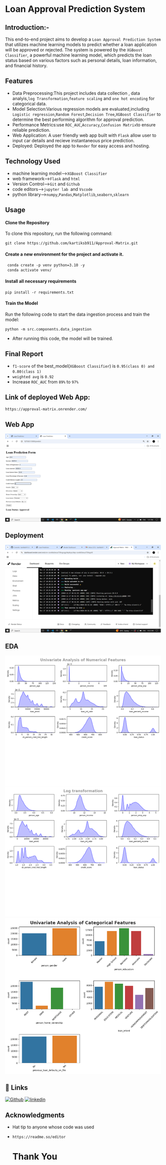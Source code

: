 # Loan Approval Prediction System
## Introduction:-
This end-to-end project aims to develop a `Loan Approval Prediction System` that utilizes machine learning models to predict whether a loan application will be approved or rejected. The system is powered by the `XGBoost Classifier`, a powerful machine learning model, which predicts the loan status based on various factors such as personal details, loan information, and financial history.

## Features
* Data Preprocessing:This project includes data collection , data analyis,`log Transformation`,`feature scaling` and `one hot encoding` for categorical data.
* Model Selection:Various regression models are evaluated,including `Logistic regression`,`Random Forest`,`Decision Tree`,`XGBoost Classifier` to determine the best performing algorithm for approval prediction.
* Performance Metrics:use `ROC_AUC`,`Accuracy`,`Confusion Matrix`to ensure reliable prediction.
* Web Application: A user friendly web app built with `Flask` allow user to input car details and recieve instantaneous price prediction.
* Deployed: Deployed the app to `Render` for easy access and hosting.
## Technology Used
* machine learning model-->`XGBoost Classifier`
* web framework-->`Flask` and `html`
* Version Control-->`Git` and `Github`
* code editors-->`jupyter lab `and `Vscode`
* python library-->`numpy`,`Pandas`,`Matplotlib`,`seaborn`,`sklearn`
## Usage
#### Clone the Repository

To clone this repository, run the following command:

```
git clone https://github.com/kartiksb911/Approval-Matrix.git
```
#### Create a new environment for the project and activate it.
```
 conda create -p venv python=3.10 -y
 conda activate venv/
```
#### Install all necessary requirements
``` 
pip install -r requirements.txt
```
#### Train the Model
Run the following code to start the data ingestion process and train the model:

``` 
python -m src.components.data_ingestion
```
* After running this code, the model will be trained.

## Final Report
* `f1-score` of the best_model(`XGBoost Classifier`) is `0.95(class 0) and 0.80(class 1)`
* `weighted avg` is `0.92` 
* Increase `ROC_AUC` from `89%` to `97%`
## Link of deployed Web App:
```
https://approval-matrix.onrender.com/
```
## Web App
![Image Alt](https://github.com/kartiksb911/Approval-Matrix/blob/48d95e6c0c327a80eb01738b4b22fe160faddad4/static/Screenshot%20(106).png)
## Deployment
![Image Alt](https://github.com/kartiksb911/Approval-Matrix/blob/48d95e6c0c327a80eb01738b4b22fe160faddad4/static/Screenshot%20(108).png)
## EDA
![Image Alt](https://github.com/kartiksb911/Approval-Matrix/blob/48d95e6c0c327a80eb01738b4b22fe160faddad4/static/Univariate_Num%20(3).png)
![Image Alt](https://github.com/kartiksb911/Approval-Matrix/blob/48d95e6c0c327a80eb01738b4b22fe160faddad4/static/Log%20transformation%20(1).png)
![Image Alt](https://github.com/kartiksb911/Approval-Matrix/blob/48d95e6c0c327a80eb01738b4b22fe160faddad4/static/Univariate_Categorcal%20(3).png)
## 🔗 Links
[![Github](https://img.shields.io/badge/my_portfolio-000?style=for-the-badge&logo=ko-fi&logoColor=white)](https://github.com/kartiksb911)
[![linkedin](https://img.shields.io/badge/linkedin-0A66C2?style=for-the-badge&logo=linkedin&logoColor=white)](https://www.linkedin.com/in/kartik-bhardwaj-07b7282b7/)
## Acknowledgments
* Hat tip to anyone whose code was used
* ```
  https://readme.so/editor
  ```
  # Thank You

